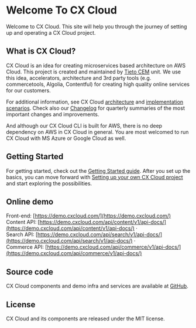 # Welcome To CX Cloud

Welcome to CX Cloud. This site will help you through the journey of setting up and operating a CX Cloud project.

## What is CX Cloud?

CX Cloud is an idea for creating microservices based architecture on AWS Cloud. This project is created and maintained by [Tieto CEM](https://www.tieto.com/cem) unit. We use this idea, accelerators, architecture and 3rd party tools \(e.g. commercetools, Algolia, Contentful\) for creating high quality online services for our customers.

For additional information, see CX Cloud [architecture](introduction/architecture-overview.md) and [implementation scenarios](introduction/how_to_use.md). Check also our [Changelog](introduction/changelog.md) for quarterly summaries of the most important changes and improvements.

And although our CX Cloud CLI is built for AWS, there is no deep dependency on AWS in CX Cloud in general. You are most welcomed to run CX Cloud with MS Azure or Google Cloud as well.

## Getting Started

For getting started, check out the [Getting Started guide](getting-started-1/getting-started/). After you set up the basics, you can move forward with [Setting up your own CX Cloud project](getting-started-1/setting-up-a-cxcloud-project/) and start exploring the possibilities.

## Online demo

Front-end: [https://demo.cxcloud.com/](https://demo.cxcloud.com/)  
Content API: [https://demo.cxcloud.com/api/content/v1/api-docs/](https://demo.cxcloud.com/api/content/v1/api-docs/) ·  
Search API: [https://demo.cxcloud.com/api/search/v1/api-docs/](https://demo.cxcloud.com/api/search/v1/api-docs/) ·  
Commerce API: [https://demo.cxcloud.com/api/commerce/v1/api-docs/](https://demo.cxcloud.com/api/commerce/v1/api-docs/)

## Source code

CX Cloud components and demo infra and services are available at [GitHub](https://github.com/cxcloud).

## License

CX Cloud and its components are released under the MIT license.

